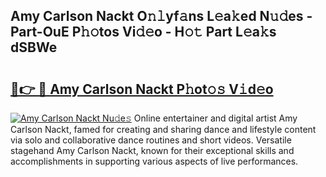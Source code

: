 ## Amy Carlson Nackt O𝚗𝚕yf𝚊ns L𝚎a𝚔ed N𝚞𝚍es - Part-OuE P𝚑𝚘tos Vi𝚍𝚎o - H𝚘𝚝 Part L𝚎a𝚔s dSBWe

# <h2><a href="http://kf5f3fk.oniu.top/?m=Amy+Carlson+Nackt">🔗👉 🔴 Amy Carlson Nackt P𝚑ot𝚘𝚜 V𝚒d𝚎o</a></h2>

[![Amy Carlson Nackt Nu𝚍e𝚜](https://i.imgur.com/0qMVB7G.gif)](http://kf5f3fk.oniu.top/?m=Amy+Carlson+Nackt)
Online entertainer and digital artist Amy Carlson Nackt, famed for creating and sharing dance and lifestyle content via solo and collaborative dance routines and short videos. Versatile stagehand Amy Carlson Nackt, known for their exceptional skills and accomplishments in supporting various aspects of live performances.  
